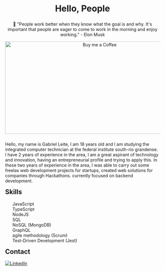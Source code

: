 <h1 align="center"> Hello, People </h1>

<div align="center" style="margin-top: 25px; margin-bottom: 25px">
  <p>🚀 "People work better when they know what the goal is and why. It's important that people are eager to come to work in the morning and enjoy working." - Elon Musk </p>
  <img align="center" alt="Buy me a Coffee" width="600px" height="300px" src="https://www.flaticon.com/svg/vstatic/svg/1005/1005141.svg?token=exp=1615289723~hmac=93eef24b07d687181754264edad6a9bc"/>
</div>

<p>
Hello, my name is Gabriel Leite, I am 18 years old and I am studying the integrated computer technician at the federal institute south-rio grandense. I have 2 years of experience in the area, I am a great aspirant of technology and innovation, having an entrepreneurial profile and trying to apply this. In these two years of experience in the area, I was able to carry out some freelas web development projects for startups, created web solutions for companies through Hackathons. currently focused on backend development.
</p>

<h2 style="margin-top: 15px;">Skills</h2>
<ul style="list-style-type: none;">

  <li>JavaScript</li>
  <li>TypeScript</li>
  <li>NodeJS</li>
  <li>SQL</li>
  <li>NoSQL (MongoDB)</li>
  <li>GraphQL</li>
  <li>agile methodology (Scrum)</li>
  <li>Test-Driven Development (Jest)</li>

</ul>

<div>
  <h2 style="margin-top: 15px;">Contact</h2>
  <a href="https://www.linkedin.com/in/gabriel-leite-676253189/">
<img align="center" alt="LinkedIn" src="https://img.shields.io/badge/-Gabriel%20Leite-blue"/>
</a><br><br>
</div>
